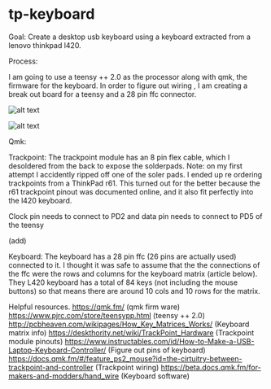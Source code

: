 # tp-keyboard
Goal: Create a desktop usb keyboard using a keyboard extracted from a lenovo thinkpad l420.

Process:

I am going to use a teensy ++ 2.0 as the processor along with qmk, the firmware for the keyboard. In order to figure out wiring , I am creating a break out board for a teensy and a 28 pin ffc connector.

![alt text](https://i.imgur.com/eAW1w8l.jpg?1)

![alt text](https://i.imgur.com/65hynYD.jpg?1)



Qmk:


Trackpoint:
The trackpoint module has an 8 pin flex cable, which I desoldered from the back to expose the solderpads. Note: on my first attempt I accidently ripped off one of the soler pads. I ended up re ordering trackpoints from a ThinkPad r61. This turned out for the better because the r61 trackpoint pinout was documented online, and it also fit perfectly into the l420 keyboard. 

Clock pin needs to connect to PD2 and data pin needs to connect to PD5 of the teensy

(add)

Keyboard:
The keyboard has a 28 pin ffc (26 pins are actually used) connected to it. I thought it was safe to assume that the the connections of the ffc were the rows and columns for the keyboard matrix (article below). They L420 keyboard has a total of 84 keys (not including the mouse buttons) so that means there are around 10 cols and 10 rows for the matrix. 


Helpful resources.
https://qmk.fm/ (qmk firm ware)
https://www.pjrc.com/store/teensypp.html (teensy ++ 2.0)
http://pcbheaven.com/wikipages/How_Key_Matrices_Works/ (Keyboard matrix info)
https://deskthority.net/wiki/TrackPoint_Hardware (Trackpoint module pinouts)
https://www.instructables.com/id/How-to-Make-a-USB-Laptop-Keyboard-Controller/ (Figure out pins of keyboard)
https://docs.qmk.fm/#/feature_ps2_mouse?id=the-cirtuitry-between-trackpoint-and-controller (Trackpoint wiring)
https://beta.docs.qmk.fm/for-makers-and-modders/hand_wire (Keyboard software)
